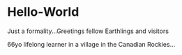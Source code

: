 # Hello-World
Just a formality...Greetings fellow Earthlings and visitors

66yo lifelong learner in a village in the Canadian Rockies...
